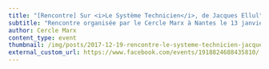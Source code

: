 ```yaml
---
title: "[Rencontre] Sur <i>Le Système Technicien</i>, de Jacques Ellul"
subtitle: "Rencontre organisée par le Cercle Marx à Nantes le 13 janvier 2018 à 19h."
author: Cercle Marx
content_type: event
thumbnail: /img/posts/2017-12-19-rencontre-le-systeme-technicien-jacques-ellul/thumbnail.jpg
external_custom_url: https://www.facebook.com/events/1918824688435810/
---
```

